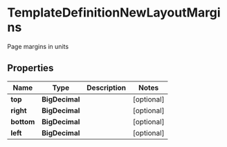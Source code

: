 

# TemplateDefinitionNewLayoutMargins

Page margins in units

## Properties

Name | Type | Description | Notes
------------ | ------------- | ------------- | -------------
**top** | **BigDecimal** |  |  [optional]
**right** | **BigDecimal** |  |  [optional]
**bottom** | **BigDecimal** |  |  [optional]
**left** | **BigDecimal** |  |  [optional]



